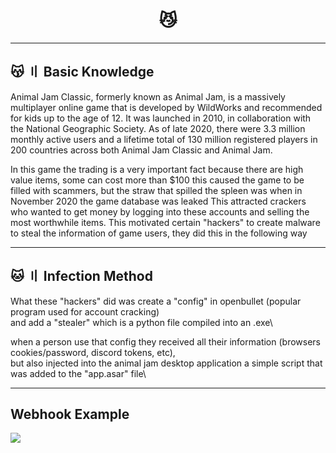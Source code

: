 <h1 align="center">
  😼
</h1>

---

## 😽 〢 Basic Knowledge

Animal Jam Classic, formerly known as Animal Jam, is a massively multiplayer online game that is developed by WildWorks and recommended for kids up to the age of 12. It was launched in 2010, in collaboration with the National Geographic Society. As of late 2020, there were 3.3 million monthly active users and a lifetime total of 130 million registered players in 200 countries across both Animal Jam Classic and Animal Jam.



In this game the trading is a very important fact because there are high value items, some can cost more than $100
this caused the game to be filled with scammers, but the straw that spilled the spleen was when in November 2020 the game database was leaked
This attracted crackers who wanted to get money by logging into these accounts and selling the most worthwhile items.
This motivated certain "hackers" to create malware to steal the information of game users, they did this in the following way

---

## 🐱 〢 Infection Method

What these "hackers" did was create a "config" in openbullet (popular program used for account cracking)\
and add a "stealer" which is a python file compiled into an .exe\

when a person use that config they received all their information (browsers cookies/password, discord tokens, etc),\
 but also injected into the animal jam desktop application a simple script that was added to the "app.asar" file\


---

## Webhook Example
<img src="IMAGE HERE"/>
